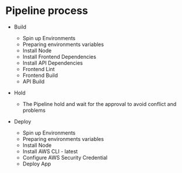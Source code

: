# Pipeline process
- Build 
    - Spin up Environments
    - Preparing environments variables
    - Install Node
    - Install Frontend Dependencies
    - Install API Dependencies
    - Frontend Lint
    - Frontend Build
    - API Build


- Hold 
    - The Pipeline hold and wait for the approval to avoid conflict and problems

- Deploy
    - Spin up Environments
    - Preparing environments variables
    - Install Node
    - Install AWS CLI - latest
    - Configure AWS Security Credential
    - Deploy App